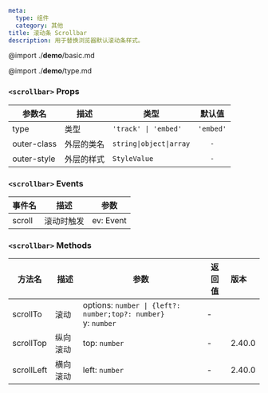 ```yaml
meta:
  type: 组件
  category: 其他
title: 滚动条 Scrollbar
description: 用于替换浏览器默认滚动条样式。
```

@import ./__demo__/basic.md

@import ./__demo__/type.md


### `<scrollbar>` Props

|参数名|描述|类型|默认值|
|---|---|---|:---:|
|type|类型|`'track' \| 'embed'`|`'embed'`|
|outer-class|外层的类名|`string\|object\|array`|`-`|
|outer-style|外层的样式|`StyleValue`|`-`|
### `<scrollbar>` Events

|事件名|描述|参数|
|---|---|---|
|scroll|滚动时触发|ev: Event|
### `<scrollbar>` Methods

|方法名|描述|参数|返回值|版本|
|---|---|---|---|:---|
|scrollTo|滚动|options: `number \| {left?: number;top?: number}`<br>y: `number`|-||
|scrollTop|纵向滚动|top: `number`|-|2.40.0|
|scrollLeft|横向滚动|left: `number`|-|2.40.0|


